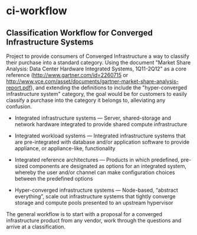 ci-workflow
===========

## Classification Workflow for Converged Infrastructure Systems

Project to provide consumers of Converged Infrastructure a way to classify their purchase into a standard category. Using the document "Market Share Analysis: Data Center Hardware Integrated Systems, 1Q11-2Q12" as a core reference (http://www.gartner.com/id=2260715 or http://www.vce.com/asset/documents/gartner-market-share-analysis-report.pdf), and extending the definitions to include the "hyper-converged infrastructure system" category, the goal would be for customers to easily classify a purchase into the category it belongs to, alleviating any confusion.

+ Integrated infrastructure systems — Server, shared-storage and network hardware integrated to provide shared compute infrastructure

+ Integrated workload systems — Integrated infrastructure systems that are pre-integrated with database and/or application software to provide appliance, or appliance-like, functionality

+ Integrated reference architectures — Products in which predefined, pre-sized components are designated as options for an integrated system, whereby the user and/or channel can make configuration choices between the predefined options

+ Hyper-converged infrastructure systems — Node-based, “abstract everything”, scale out infrastructure systems that tightly converge storage and compute pools presented to an upstream hypervisor

The general workflow is to start with a proposal for a converged infrastructure product from any vendor, work through the questions and arrive at a classification. 
